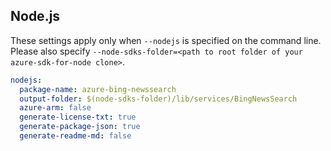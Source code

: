 ## Node.js

These settings apply only when `--nodejs` is specified on the command line.
Please also specify `--node-sdks-folder=<path to root folder of your azure-sdk-for-node clone>`.

``` yaml $(nodejs)
nodejs:
  package-name: azure-bing-newssearch
  output-folder: $(node-sdks-folder)/lib/services/BingNewsSearch
  azure-arm: false
  generate-license-txt: true
  generate-package-json: true
  generate-readme-md: false
```
